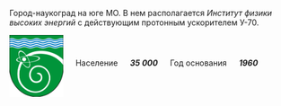 <!--2021-11-26 01:25:14-->
Город-наукоград на юге МО. В нем располагается *Институт физики высоких энергий* с действующим протонным ускорителем У-70.

<img src="/posts/Места Подмосковья/im/Protvino.svg" align="middle" width="96px"> &emsp; 
Население &emsp; ***35 000*** &emsp;
Год основания &emsp; ***1960***